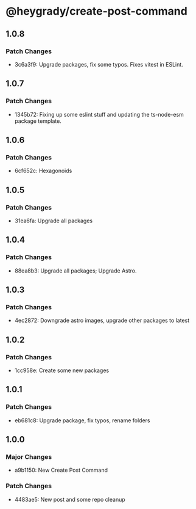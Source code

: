 # @heygrady/create-post-command

## 1.0.8

### Patch Changes

- 3c6a3f9: Upgrade packages, fix some typos. Fixes vitest in ESLint.

## 1.0.7

### Patch Changes

- 1345b72: Fixing up some eslint stuff and updating the ts-node-esm package template.

## 1.0.6

### Patch Changes

- 6cf652c: Hexagonoids

## 1.0.5

### Patch Changes

- 31ea6fa: Upgrade all packages

## 1.0.4

### Patch Changes

- 88ea8b3: Upgrade all packages; Upgrade Astro.

## 1.0.3

### Patch Changes

- 4ec2872: Downgrade astro images, upgrade other packages to latest

## 1.0.2

### Patch Changes

- 1cc958e: Create some new packages

## 1.0.1

### Patch Changes

- eb681c8: Upgrade package, fix typos, rename folders

## 1.0.0

### Major Changes

- a9b1150: New Create Post Command

### Patch Changes

- 4483ae5: New post and some repo cleanup

